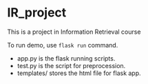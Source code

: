 # IR_project
This is a project in Information Retrieval course

To run demo, use
    `flask run`
command.

- app.py is the flask running scripts.
- test.py is the script for preprocession.
- templates/ stores the html file for flask app.
